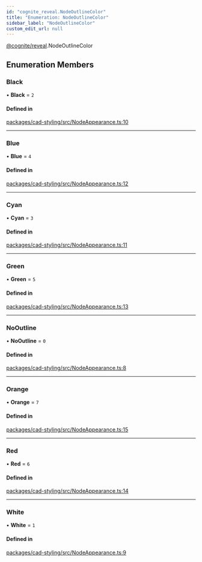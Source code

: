 ```yaml
---
id: "cognite_reveal.NodeOutlineColor"
title: "Enumeration: NodeOutlineColor"
sidebar_label: "NodeOutlineColor"
custom_edit_url: null
---
```


[@cognite/reveal](../modules/cognite_reveal.md).NodeOutlineColor

## Enumeration Members

### Black

• **Black** = ``2``

#### Defined in

[packages/cad-styling/src/NodeAppearance.ts:10](https://github.com/cognitedata/reveal/blob/7a5de3c9/viewer/packages/cad-styling/src/NodeAppearance.ts#L10)

___

### Blue

• **Blue** = ``4``

#### Defined in

[packages/cad-styling/src/NodeAppearance.ts:12](https://github.com/cognitedata/reveal/blob/7a5de3c9/viewer/packages/cad-styling/src/NodeAppearance.ts#L12)

___

### Cyan

• **Cyan** = ``3``

#### Defined in

[packages/cad-styling/src/NodeAppearance.ts:11](https://github.com/cognitedata/reveal/blob/7a5de3c9/viewer/packages/cad-styling/src/NodeAppearance.ts#L11)

___

### Green

• **Green** = ``5``

#### Defined in

[packages/cad-styling/src/NodeAppearance.ts:13](https://github.com/cognitedata/reveal/blob/7a5de3c9/viewer/packages/cad-styling/src/NodeAppearance.ts#L13)

___

### NoOutline

• **NoOutline** = ``0``

#### Defined in

[packages/cad-styling/src/NodeAppearance.ts:8](https://github.com/cognitedata/reveal/blob/7a5de3c9/viewer/packages/cad-styling/src/NodeAppearance.ts#L8)

___

### Orange

• **Orange** = ``7``

#### Defined in

[packages/cad-styling/src/NodeAppearance.ts:15](https://github.com/cognitedata/reveal/blob/7a5de3c9/viewer/packages/cad-styling/src/NodeAppearance.ts#L15)

___

### Red

• **Red** = ``6``

#### Defined in

[packages/cad-styling/src/NodeAppearance.ts:14](https://github.com/cognitedata/reveal/blob/7a5de3c9/viewer/packages/cad-styling/src/NodeAppearance.ts#L14)

___

### White

• **White** = ``1``

#### Defined in

[packages/cad-styling/src/NodeAppearance.ts:9](https://github.com/cognitedata/reveal/blob/7a5de3c9/viewer/packages/cad-styling/src/NodeAppearance.ts#L9)
